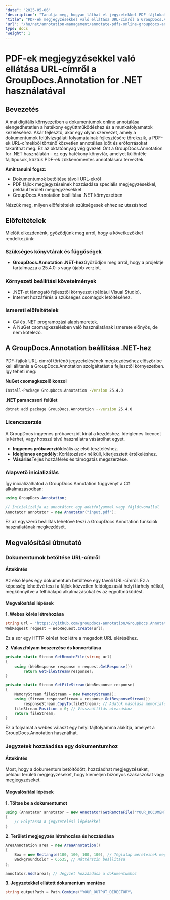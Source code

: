 ```yaml
---
"date": "2025-05-06"
"description": "Tanulja meg, hogyan láthat el jegyzetekkel PDF fájlokat online a GroupDocs.Annotation for .NET segítségével. Egyszerűsítse dokumentum-ellenőrzési folyamatait hatékony jegyzetelési technikákkal."
"title": "PDF-ek megjegyzésekkel való ellátása URL-címről a GroupDocs.Annotation for .NET használatával"
"url": "/hu/net/annotation-management/annotate-pdfs-online-groupdocs-annotation-net/"
type: docs
"weight": 1
---
```


# PDF-ek megjegyzésekkel való ellátása URL-címről a GroupDocs.Annotation for .NET használatával

## Bevezetés

A mai digitális környezetben a dokumentumok online annotálása elengedhetetlen a hatékony együttműködéshez és a munkafolyamatok kezeléséhez. Akár fejlesztő, akár egy olyan szervezet, amely a dokumentumok felülvizsgálati folyamatainak fejlesztésére törekszik, a PDF-ek URL-címekből történő közvetlen annotálása időt és erőforrásokat takaríthat meg. Ez az oktatóanyag végigvezeti Önt a GroupDocs.Annotation for .NET használatán – ez egy hatékony könyvtár, amelyet különféle fájltípusok, köztük PDF-ek zökkenőmentes annotálására terveztek.

**Amit tanulni fogsz:**
- Dokumentumok betöltése távoli URL-ekről
- PDF fájlok megjegyzéseinek hozzáadása speciális megjegyzésekkel, például területi megjegyzésekkel
- GroupDocs.Annotation beállítása .NET környezetben

Nézzük meg, milyen előfeltételek szükségesek ehhez az utazáshoz!

## Előfeltételek

Mielőtt elkezdenénk, győződjünk meg arról, hogy a következőkkel rendelkezünk:

### Szükséges könyvtárak és függőségek
- **GroupDocs.Annotation .NET-hez**Győződjön meg arról, hogy a projektje tartalmazza a 25.4.0-s vagy újabb verziót.
  

### Környezeti beállítási követelmények
- .NET-et támogató fejlesztői környezet (például Visual Studio).
- Internet hozzáférés a szükséges csomagok letöltéséhez.

### Ismereti előfeltételek
- C# és .NET programozási alapismeretek.
- A NuGet csomagkezelésben való használatának ismerete előnyös, de nem kötelező.

## A GroupDocs.Annotation beállítása .NET-hez

PDF-fájlok URL-címről történő jegyzetelésének megkezdéséhez először be kell állítania a GroupDocs.Annotation szolgáltatást a fejlesztői környezetben. Így teheti meg:

**NuGet csomagkezelő konzol**

```bash
Install-Package GroupDocs.Annotation -Version 25.4.0
```

**\.NET parancssori felület**

```bash
dotnet add package GroupDocs.Annotation --version 25.4.0
```

### Licencszerzés

A GroupDocs ingyenes próbaverziót kínál a kezdéshez. Ideiglenes licencet is kérhet, vagy hosszú távú használatra vásárolhat egyet.

- **Ingyenes próbaverzió**Ideális az első teszteléshez.
- **Ideiglenes engedély**: Korlátozások nélküli, kiterjesztett értékeléshez.
- **Vásárlás**Teljes hozzáférés és támogatás megszerzése.

### Alapvető inicializálás

Így inicializálhatod a GroupDocs.Annotation függvényt a C# alkalmazásodban:

```csharp
using GroupDocs.Annotation;

// Inicializálja az annotátort egy adatfolyammal vagy fájlútvonallal
Annotator annotator = new Annotator("input.pdf");
```

Ez az egyszerű beállítás lehetővé teszi a GroupDocs.Annotation funkciók használatának megkezdését.

## Megvalósítási útmutató

### Dokumentumok betöltése URL-címről

#### Áttekintés

Az első lépés egy dokumentum betöltése egy távoli URL-címről. Ez a képesség lehetővé teszi a fájlok közvetlen feldolgozását helyi tárhely nélkül, megkönnyítve a felhőalapú alkalmazásokat és az együttműködést.

#### Megvalósítási lépések

**1. Webes kérés létrehozása**

```csharp
string url = "https://github.com/groupdocs-annotation/GroupDocs.Annotation-for-.NET/blob/master/Examples/Resources/SampleFiles/input.pdf?raw=true";    Megjegyzés: Ez a kódrészlet valószínűleg egy fájlnevet és fájlnevet tartalmaz, és a benne szereplő elemek (pl. fájlnevek, elérési utak) valószínűleg egy külső könyvtárból származnak.
WebRequest request = WebRequest.Create(url);
```

Ez a sor egy HTTP kérést hoz létre a megadott URL eléréséhez.

**2. Válaszfolyam beszerzése és konvertálása**

```csharp
private static Stream GetRemoteFile(string url)
{
    using (WebResponse response = request.GetResponse())
        return GetFileStream(response);
}

private static Stream GetFileStream(WebResponse response)
{
    MemoryStream fileStream = new MemoryStream();
    using (Stream responseStream = response.GetResponseStream())
        responseStream.CopyTo(fileStream); // Adatok másolása memóriafolyamba
    fileStream.Position = 0; // Visszaállítás olvasáshoz
    return fileStream;
}
```

Ez a folyamat a webes választ egy helyi fájlfolyammá alakítja, amelyet a GroupDocs.Annotation használhat.

### Jegyzetek hozzáadása egy dokumentumhoz

#### Áttekintés

Most, hogy a dokumentum betöltődött, hozzáadhat megjegyzéseket, például területi megjegyzéseket, hogy kiemeljen bizonyos szakaszokat vagy megjegyzéseket.

#### Megvalósítási lépések

**1. Töltse be a dokumentumot**

```csharp
using (Annotator annotator = new Annotator(GetRemoteFile("YOUR_DOCUMENT_DIRECTORY/input.pdf")))
{
    // Folytassa a jegyzetelési lépésekkel
}
```

**2. Területi megjegyzés létrehozása és hozzáadása**

```csharp
AreaAnnotation area = new AreaAnnotation()
{
    Box = new Rectangle(100, 100, 100, 100), // Téglalap méreteinek meghatározása
    BackgroundColor = 65535, // Háttérszín beállítása
};

annotator.Add(area); // Jegyzet hozzáadása a dokumentumhoz
```

**3. Jegyzetekkel ellátott dokumentum mentése**

```csharp
string outputPath = Path.Combine("YOUR_OUTPUT_DIRECTORY\